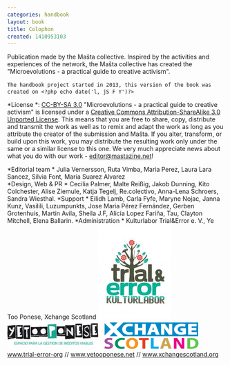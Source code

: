 ```yaml
---
categories: handbook
layout: book
title: Colophon
created: 1410953103
---
```

 Publication made by the Mašta collective. 
 Inspired by the activities and experiences of the network, the Mašta collective has created the "Microevolutions  - a practical guide to creative activism". 

	The handbook project started in 2013, this version of the book was created on <?php echo date('l, jS F Y')?> 
  *License *: <a href="http://creativecommons.org/licenses/by-sa/3.0/">CC-BY-SA 3.0</a> 
 "Microevolutions  - a practical guide to creative activism" is licensed under a  <a href="http://creativecommons.org/licenses/by-sa/3.0/">Creative Commons Attribution-ShareAlike 3.0 Unported License</a>. This means that you are free to share, copy, distribute and transmit the work as well as to remix and adapt the work as long as you attribute the creator of the submission and Mašta. If you alter, transform, or build upon this work, you may distribute the resulting work only under the same or a similar license to this one.  We very much appreciate news about what you do with our work -  <a href="mailto:editor@mastazine.net">editor@mastazine.net</a>! 

  *Editorial team *
	Julia Vernersson, Ruta Vimba, Maria Perez, Laura Lara Sancez, Silvia Font, Maria Suarez Alvarez   
  *Design, Web &amp; PR *
	Cecilia Palmer, Malte Reißig, Jakob Dunning, Kito Colchester, Alise Ziemule, Katja Tegelj, Re.colectivo,  Anna-Lena Schroers, Sandra Wiesthal. 
  *Support   *
	Eilidh Lamb, Carla Fyfe, Maryne Nojac,  Janna Kunz, Vasilili, Luzumpunkts, Jose Maria Pérez Fernández, Gerben Grotenhuis, Martin Avila, Sheila J.F, Alicia Lopez Fariña, Tau, Clayton Mitchell, Elena Ballarin. 
  *Administration *
	Kulturlabor Trial&amp;Error e. V., Ye Too Ponese, Xchange Scotland
<img class="third" alt="" src="/assets/files/styles/small_without_crop/public/T%26E-logocolour_1.jpg?itok=gNZWLg_7">
<img class="third" alt="" src="/assets/files/styles/small_without_crop/public/cabecera_YTP_0.jpg?itok=-5vwW6j0">
<img class="third" alt="" src="/assets/files/styles/small_without_crop/public/Untitled.png?itok=yLjrXILN">
<a href="http://www.trial-error-org/">www.trial-error-org</a>  //  <a href="http://www.yetooponese.net/">www.yetooponese.net</a>  //  <a href="http://www.xchangescotland.org/">www.xchangescotland.org</a> 
